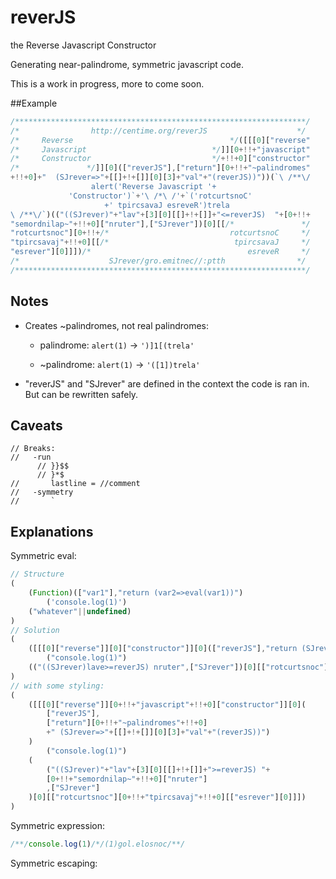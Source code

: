 # reverJS
the Reverse Javascript Constructor

Generating near-palindrome, symmetric javascript code.

This is a work in progress, more to come soon.

##Example

```js      
/*****************************************************************/
/*                http://centime.org/reverJS                    */
/*     Reverse                                   */([[[0]["reverse"
/*     Javascript                            */]][0+!!+"javascript"
/*     Constructor                           */+!!+0]["constructor"
/*               */]][0](["reverJS"],["return"][0+!!+"~palindromes"
+!!+0]+"  (SJrever=>"+[[]+!+[]][0][3]+"val"+"(reverJS))"))(`\ /**\/
                  alert('Reverse Javascript '+
             'Constructor')`+'\ /*\ /'+`('rotcurtsnoC'             
                     +' tpircsavaJ esreveR')trela                  
\ /**\/`)(("((SJrever)"+"lav"+[3][0][[]+!+[]]+"<=reverJS)  "+[0+!!+
"semordnilap~"+!!+0]["nruter"],["SJrever"])[0][[/*               */
"rotcurtsnoc"][0+!!+/*                           rotcurtsnoC     */
"tpircsavaj"+!!+0][[/*                            tpircsavaJ     */
"esrever"][0]]])/*                                   esreveR     */
/*                    SJrever/gro.emitnec//:ptth                */
/*****************************************************************/
```

## Notes

* Creates ~palindromes, not real palindromes:

  * palindrome: `alert(1)` -> `')]1[(trela'`

  * ~palindrome: `alert(1)` -> `'([1])trela'`

* "reverJS" and "SJrever" are defined in the context the code is ran in. But can be rewritten safely.

## Caveats

    // Breaks:
    //   -run
          // }}$$
          // }*$
    //       lastline = //comment
    //   -symmetry
    //       `
  

## Explanations

Symmetric eval:

```js
// Structure
(
	(Function)(["var1"],"return (var2=>eval(var1))")
		('console.log(1)')
	("whatever"||undefined)
)
// Solution
(
	([[[0]["reverse"]][0]["constructor"]][0](["reverJS"],"return (SJrever=>eval(reverJS))"))
		("console.log(1)")
	(("((SJrever)lave>=reverJS) nruter",["SJrever"])[0][["rotcurtsnoc"][0][["esrever"][0]]])
)
// with some styling:
(
	([[[0]["reverse"]][0+!!+"javascript"+!!+0]["constructor"]][0](
		["reverJS"],
		["return"][0+!!+"~palindromes"+!!+0]
		+" (SJrever=>"+[[]+!+[]][0][3]+"val"+"(reverJS))")
	)
		("console.log(1)")
	(
		("((SJrever)"+"lav"+[3][0][[]+!+[]]+">=reverJS) "+
		[0+!!+"semordnilap~"+!!+0]["nruter"]
		,["SJrever"]
	)[0][["rotcurtsnoc"][0+!!+"tpircsavaj"+!!+0][["esrever"][0]]])
)
```


Symmetric expression:

```js
/**/console.log(1)/*/(1)gol.elosnoc/**/
```


Symmetric escaping:

```js

```